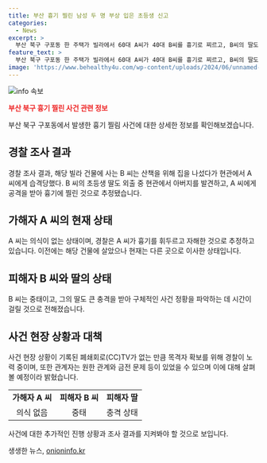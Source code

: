 ```yaml
---
title: 부산 흉기 찔린 남성 두 명 부상 입은 초등생 신고
categories:
  - News
excerpt: >
  부산 북구 구포동 한 주택가 빌라에서 60대 A씨가 40대 B씨를 흉기로 찌르고, B씨의 딸도 피해를 입은 사건이 발생했다. B씨는 사망하고 딸은 상처를 입었으며, A씨는 자해 상태로 병원에 입원 중이다. 두 사람은 알고 지냈으며, 경찰은 원한과 금전 문제 등을 조사 중이다. 사건 현장은 CCTV로 기록되지 않아 목격자를 찾는 노력이 이뤄지고 있다. B씨의 딸은 119 신고 후에 자신의 상처를 깨달았으며, 현황 파악에 시간이 필요하다고 전했다. (총 150자)
feature_text: >
  부산 북구 구포동 한 주택가 빌라에서 60대 A씨가 40대 B씨를 흉기로 찌르고, B씨의 딸도 피해를 입은 사건이 발생했다. B씨는 사망하고 딸은 상처를 입었으며, A씨는 자해 상태로 병원에 입원 중이다. 두 사람은 알고 지냈으며, 경찰은 원한과 금전 문제 등을 조사 중이다. 사건 현장은 CCTV로 기록되지 않아 목격자를 찾는 노력이 이뤄지고 있다. B씨의 딸은 119 신고 후에 자신의 상처를 깨달았으며, 현황 파악에 시간이 필요하다고 전했다. (총 150자)
image: 'https://www.behealthy4u.com/wp-content/uploads/2024/06/unnamed-file.png'
---
```


<p><img src="https://www.behealthy4u.com/wp-content/uploads/2024/06/unnamed-file.png" alt="info 속보" /></p>

<p><b><span style="color: #ee2323;">부산 북구 흉기 찔린 사건 관련 정보</span></b></p>

<p data-ke-size="size16">부산 북구 구포동에서 발생한 흉기 찔림 사건에 대한 상세한 정보를 확인해보겠습니다.</p>

<h2 data-ke-size="size26">경찰 조사 결과</h2>

<p data-ke-size="size16">경찰 조사 결과, 해당 빌라 건물에 사는 B 씨는 산책을 위해 집을 나섰다가 현관에서 A 씨에게 습격당했다. B 씨의 초등생 딸도 외출 중 현관에서 아버지를 발견하고, A 씨에게 공격을 받아 흉기에 찔린 것으로 추정됐습니다.</p>

<h2 data-ke-size="size26">가해자 A 씨의 현재 상태</h2>

<p data-ke-size="size16">A 씨는 의식이 없는 상태이며, 경찰은 A 씨가 흉기를 휘두르고 자해한 것으로 추정하고 있습니다. 이전에는 해당 건물에 살았으나 현재는 다른 곳으로 이사한 상태입니다.</p>

<h2 data-ke-size="size26">피해자 B 씨와 딸의 상태</h2>

<p data-ke-size="size16">B 씨는 중태이고, 그의 딸도 큰 충격을 받아 구체적인 사건 정황을 파악하는 데 시간이 걸릴 것으로 전해졌습니다.</p>

<h2 data-ke-size="size26">사건 현장 상황과 대책</h2>

<p data-ke-size="size16">사건 현장 상황이 기록된 폐쇄회로(CC)TV가 없는 만큼 목격자 확보를 위해 경찰이 노력 중이며, 또한 관계자는 원한 관계와 금전 문제 등이 있었을 수 있으며 이에 대해 살펴볼 예정이라 밝혔습니다.</p>

<table>
  <tr>
    <td style="text-align: center; height: 17px;"><b>가해자 A 씨</b></td>
    <td style="text-align: center; height: 17px;"><b>피해자 B 씨</b></td>
    <td style="text-align: center; height: 17px;"><b>피해자 딸</b></td>
  </tr>
  <tr>
    <td style="text-align: center; height: 17px;">의식 없음</td>
    <td style="text-align: center; height: 17px;">중태</td>
    <td style="text-align: center; height: 17px;">충격 상태</td>
  </tr>
</table>

<p data-ke-size="size16">사건에 대한 추가적인 진행 상황과 조사 결과를 지켜봐야 할 것으로 보입니다.</p>
생생한 뉴스, <a href="https://onioninfo.kr" rel="dofollow">onioninfo.kr</a>


